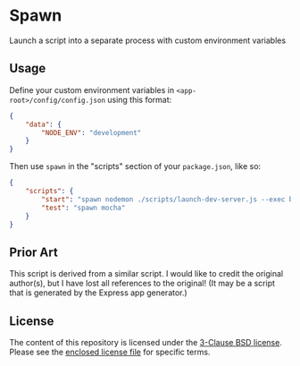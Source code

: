 # Spawn

Launch a script into a separate process with custom environment variables

## Usage

Define your custom environment variables in `<app-root>/config/config.json` using this format:

```json
{
    "data": {
        "NODE_ENV": "development"
    }
}
```

Then use `spawn` in the "scripts" section of your `package.json`, like so:

```json
{
    "scripts": {
        "start": "spawn nodemon ./scripts/launch-dev-server.js --exec babel-node",
        "test": "spawn mocha"
    }
}
```

## Prior Art

This script is derived from a similar script. I would like to credit the original author(s), but I have lost all references to the original! (It may be a script that is generated by the Express app generator.)

## License

The content of this repository is licensed under the [3-Clause BSD license][1]. Please see the [enclosed license file][2] for specific terms.

[1]: https://opensource.org/licenses/BSD-3-Clause
[2]: LICENSE.md
